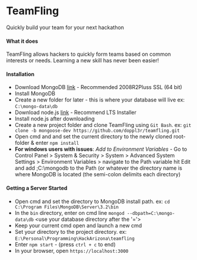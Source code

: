 # TeamFling
Quickly build your team for your next hackathon

#### What it does
TeamFling allows hackers to quickly form teams based on common interests or needs. Learning a new skill has never been easier!

#### Installation
- Download MongoDB [link](https://www.mongodb.org/downloads#production) - Recommended 2008R2Pluss SSL (64 bit)
- Install MongoDB
- Create a new folder for later - this is where your database will live ex: `C:\mongo-data\db`
- Download node.js [link](https://nodejs.org/en/download/) - Recommend LTS Installer
- Install node.js after downloading
- Create a new project folder and clone TeamFling using `Git Bash`. ex: `git clone -b mongoose-dev https://github.com/doppl3r/teamfling.git`
- Open cmd and and set the current directory to the newly cloned root-folder & enter `npm install`
- **For windows users with issues**: *Add to Environment Variables* - Go to Control Panel > System & Security > System > Advanced System Settings > Environment Variables > navigate to the Path variable hit Edit and add ;C:\mongodb to the Path (or whatever the directory name is where MongoDB is located (the semi-colon delimits each directory)

#### Getting a Server Started
- Open cmd and set the directory to MongoDB install path. ex: `cd C:\Program Files\MongoDB\Server\3.2\bin`
- In the `bin` directory, enter on cmd line `mongod --dbpath=C:\mongo-data\db` <use your database directory after the '='>
- Keep your current cmd open and launch a new cmd
- Set your directory to the project directory. ex: `E:\Personal\Programming\HackArizona\teamfling`
- Enter `npm start` - (press `ctrl + c` to end)
- In your browser, open `https://localhost:3000`

